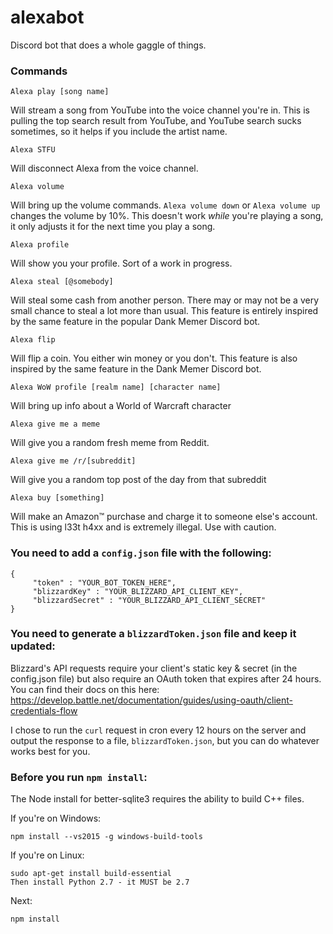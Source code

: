 # alexabot
Discord bot that does a whole gaggle of things.

### Commands
```
Alexa play [song name]
```
Will stream a song from YouTube into the voice channel you're in. This is pulling the top search result from YouTube, and YouTube search sucks sometimes, so it helps if you include the artist name.
```
Alexa STFU
```
Will disconnect Alexa from the voice channel.
```
Alexa volume
```
Will bring up the volume commands. `Alexa volume down` or `Alexa volume up` changes the volume by 10%. This doesn't work *while* you're playing a song, it only adjusts it for the next time you play a song.
```
Alexa profile
```
Will show you your profile. Sort of a work in progress.
```
Alexa steal [@somebody]
```
Will steal some cash from another person. There may or may not be a very small chance to steal a lot more than usual. This feature is entirely inspired by the same feature in the popular Dank Memer Discord bot.
```
Alexa flip
```
Will flip a coin. You either win money or you don't. This feature is also inspired by the same feature in the Dank Memer Discord bot.
```
Alexa WoW profile [realm name] [character name]
```
Will bring up info about a World of Warcraft character
```
Alexa give me a meme
```
Will give you a random fresh meme from Reddit.
```
Alexa give me /r/[subreddit]
```
Will give you a random top post of the day from that subreddit
```
Alexa buy [something]
```
Will make an Amazon™ purchase and charge it to someone else's account. This is using l33t h4xx and is extremely illegal. Use with caution.

### You need to add a `config.json` file with the following:

```
{  
     "token" : "YOUR_BOT_TOKEN_HERE",
     "blizzardKey" : "YOUR_BLIZZARD_API_CLIENT_KEY",
     "blizzardSecret" : "YOUR_BLIZZARD_API_CLIENT_SECRET"
}
```

### You need to generate a `blizzardToken.json` file and keep it updated:
Blizzard's API requests require your client's static key & secret (in the config.json file) but also require an OAuth token that expires after 24 hours. You can find their docs on this here:
https://develop.battle.net/documentation/guides/using-oauth/client-credentials-flow

I chose to run the `curl` request in cron every 12 hours on the server and output the response to a file, `blizzardToken.json`, but you can do whatever works best for you.

### Before you run `npm install`:

The Node install for better-sqlite3 requires the ability to build C++ files.

If you're on Windows:
```
npm install --vs2015 -g windows-build-tools
```
If you're on Linux:
```
sudo apt-get install build-essential
Then install Python 2.7 - it MUST be 2.7
```
Next:
```
npm install
```

